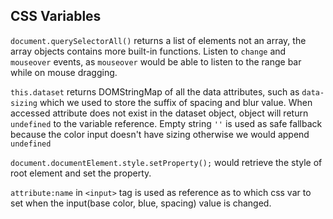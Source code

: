 ## CSS Variables

`document.querySelectorAll()` returns a list of elements not an array, the array objects contains more built-in functions. Listen to `change` and `mouseover` events, as `mouseover` would be able to listen to the range bar while on mouse dragging. 

`this.dataset` returns DOMStringMap of all the data attributes, such as `data-sizing` which we used to store the suffix of spacing and blur value. When accessed attribute does not exist in the dataset object, object will return `undefined` to the variable reference. Empty string `''` is used as safe fallback because the color input doesn't have sizing otherwise we would append `undefined`

`document.documentElement.style.setProperty();` would retrieve the style of root element and set the property. 

`attribute:name` in `<input>` tag is used as reference as to which css var to set when the input(base color, blue, spacing) value is changed. 



